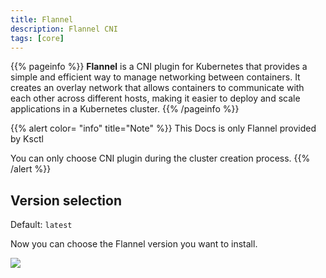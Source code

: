 ```yaml
---
title: Flannel
description: Flannel CNI
tags: [core]
---
```


{{% pageinfo %}}
**Flannel** is a CNI plugin for Kubernetes that provides a simple and efficient way to manage networking between containers. It creates an overlay network that allows containers to communicate with each other across different hosts, making it easier to deploy and scale applications in a Kubernetes cluster.
{{% /pageinfo %}}


{{% alert color= "info" title="Note" %}}
This Docs is only Flannel provided by Ksctl

You can only choose CNI plugin during the cluster creation process.
{{% /alert %}}

## Version selection

Default: `latest`

Now you can choose the Flannel version you want to install.

![](/img/cni-flannel-addon-ver.png)
